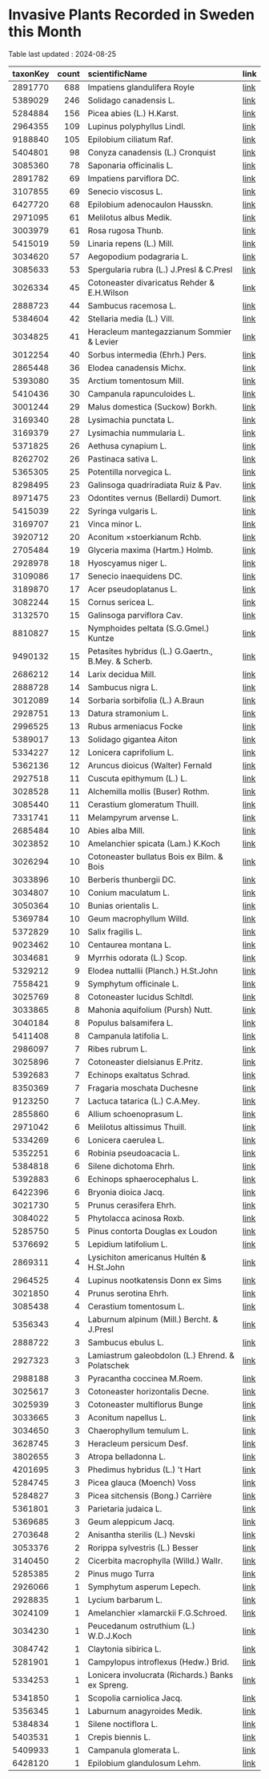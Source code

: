 
# Invasive Plants Recorded in Sweden this Month

Table last updated : 2024-08-25






|taxonKey | count|scientificName                                      |link |
|:--------|-----:|:---------------------------------------------------|:----|
|2891770  |   688|Impatiens glandulifera Royle                        |[link](https://www.gbif.org/occurrence/search?country=SE&month=8&taxon_key=2891770&year=2024)|
|5389029  |   246|Solidago canadensis L.                              |[link](https://www.gbif.org/occurrence/search?country=SE&month=8&taxon_key=5389029&year=2024)|
|5284884  |   156|Picea abies (L.) H.Karst.                           |[link](https://www.gbif.org/occurrence/search?country=SE&month=8&taxon_key=5284884&year=2024)|
|2964355  |   109|Lupinus polyphyllus Lindl.                          |[link](https://www.gbif.org/occurrence/search?country=SE&month=8&taxon_key=2964355&year=2024)|
|9188840  |   105|Epilobium ciliatum Raf.                             |[link](https://www.gbif.org/occurrence/search?country=SE&month=8&taxon_key=9188840&year=2024)|
|5404801  |    98|Conyza canadensis (L.) Cronquist                    |[link](https://www.gbif.org/occurrence/search?country=SE&month=8&taxon_key=5404801&year=2024)|
|3085360  |    78|Saponaria officinalis L.                            |[link](https://www.gbif.org/occurrence/search?country=SE&month=8&taxon_key=3085360&year=2024)|
|2891782  |    69|Impatiens parviflora DC.                            |[link](https://www.gbif.org/occurrence/search?country=SE&month=8&taxon_key=2891782&year=2024)|
|3107855  |    69|Senecio viscosus L.                                 |[link](https://www.gbif.org/occurrence/search?country=SE&month=8&taxon_key=3107855&year=2024)|
|6427720  |    68|Epilobium adenocaulon Hausskn.                      |[link](https://www.gbif.org/occurrence/search?country=SE&month=8&taxon_key=6427720&year=2024)|
|2971095  |    61|Melilotus albus Medik.                              |[link](https://www.gbif.org/occurrence/search?country=SE&month=8&taxon_key=2971095&year=2024)|
|3003979  |    61|Rosa rugosa Thunb.                                  |[link](https://www.gbif.org/occurrence/search?country=SE&month=8&taxon_key=3003979&year=2024)|
|5415019  |    59|Linaria repens (L.) Mill.                           |[link](https://www.gbif.org/occurrence/search?country=SE&month=8&taxon_key=5415019&year=2024)|
|3034620  |    57|Aegopodium podagraria L.                            |[link](https://www.gbif.org/occurrence/search?country=SE&month=8&taxon_key=3034620&year=2024)|
|3085633  |    53|Spergularia rubra (L.) J.Presl & C.Presl            |[link](https://www.gbif.org/occurrence/search?country=SE&month=8&taxon_key=3085633&year=2024)|
|3026334  |    45|Cotoneaster divaricatus Rehder & E.H.Wilson         |[link](https://www.gbif.org/occurrence/search?country=SE&month=8&taxon_key=3026334&year=2024)|
|2888723  |    44|Sambucus racemosa L.                                |[link](https://www.gbif.org/occurrence/search?country=SE&month=8&taxon_key=2888723&year=2024)|
|5384604  |    42|Stellaria media (L.) Vill.                          |[link](https://www.gbif.org/occurrence/search?country=SE&month=8&taxon_key=5384604&year=2024)|
|3034825  |    41|Heracleum mantegazzianum Sommier & Levier           |[link](https://www.gbif.org/occurrence/search?country=SE&month=8&taxon_key=3034825&year=2024)|
|3012254  |    40|Sorbus intermedia (Ehrh.) Pers.                     |[link](https://www.gbif.org/occurrence/search?country=SE&month=8&taxon_key=3012254&year=2024)|
|2865448  |    36|Elodea canadensis Michx.                            |[link](https://www.gbif.org/occurrence/search?country=SE&month=8&taxon_key=2865448&year=2024)|
|5393080  |    35|Arctium tomentosum Mill.                            |[link](https://www.gbif.org/occurrence/search?country=SE&month=8&taxon_key=5393080&year=2024)|
|5410436  |    30|Campanula rapunculoides L.                          |[link](https://www.gbif.org/occurrence/search?country=SE&month=8&taxon_key=5410436&year=2024)|
|3001244  |    29|Malus domestica (Suckow) Borkh.                     |[link](https://www.gbif.org/occurrence/search?country=SE&month=8&taxon_key=3001244&year=2024)|
|3169340  |    28|Lysimachia punctata L.                              |[link](https://www.gbif.org/occurrence/search?country=SE&month=8&taxon_key=3169340&year=2024)|
|3169379  |    27|Lysimachia nummularia L.                            |[link](https://www.gbif.org/occurrence/search?country=SE&month=8&taxon_key=3169379&year=2024)|
|5371825  |    26|Aethusa cynapium L.                                 |[link](https://www.gbif.org/occurrence/search?country=SE&month=8&taxon_key=5371825&year=2024)|
|8262702  |    26|Pastinaca sativa L.                                 |[link](https://www.gbif.org/occurrence/search?country=SE&month=8&taxon_key=8262702&year=2024)|
|5365305  |    25|Potentilla norvegica L.                             |[link](https://www.gbif.org/occurrence/search?country=SE&month=8&taxon_key=5365305&year=2024)|
|8298495  |    23|Galinsoga quadriradiata Ruiz & Pav.                 |[link](https://www.gbif.org/occurrence/search?country=SE&month=8&taxon_key=8298495&year=2024)|
|8971475  |    23|Odontites vernus (Bellardi) Dumort.                 |[link](https://www.gbif.org/occurrence/search?country=SE&month=8&taxon_key=8971475&year=2024)|
|5415039  |    22|Syringa vulgaris L.                                 |[link](https://www.gbif.org/occurrence/search?country=SE&month=8&taxon_key=5415039&year=2024)|
|3169707  |    21|Vinca minor L.                                      |[link](https://www.gbif.org/occurrence/search?country=SE&month=8&taxon_key=3169707&year=2024)|
|3920712  |    20|Aconitum ×stoerkianum Rchb.                         |[link](https://www.gbif.org/occurrence/search?country=SE&month=8&taxon_key=3920712&year=2024)|
|2705484  |    19|Glyceria maxima (Hartm.) Holmb.                     |[link](https://www.gbif.org/occurrence/search?country=SE&month=8&taxon_key=2705484&year=2024)|
|2928978  |    18|Hyoscyamus niger L.                                 |[link](https://www.gbif.org/occurrence/search?country=SE&month=8&taxon_key=2928978&year=2024)|
|3109086  |    17|Senecio inaequidens DC.                             |[link](https://www.gbif.org/occurrence/search?country=SE&month=8&taxon_key=3109086&year=2024)|
|3189870  |    17|Acer pseudoplatanus L.                              |[link](https://www.gbif.org/occurrence/search?country=SE&month=8&taxon_key=3189870&year=2024)|
|3082244  |    15|Cornus sericea L.                                   |[link](https://www.gbif.org/occurrence/search?country=SE&month=8&taxon_key=3082244&year=2024)|
|3132570  |    15|Galinsoga parviflora Cav.                           |[link](https://www.gbif.org/occurrence/search?country=SE&month=8&taxon_key=3132570&year=2024)|
|8810827  |    15|Nymphoides peltata (S.G.Gmel.) Kuntze               |[link](https://www.gbif.org/occurrence/search?country=SE&month=8&taxon_key=8810827&year=2024)|
|9490132  |    15|Petasites hybridus (L.) G.Gaertn., B.Mey. & Scherb. |[link](https://www.gbif.org/occurrence/search?country=SE&month=8&taxon_key=9490132&year=2024)|
|2686212  |    14|Larix decidua Mill.                                 |[link](https://www.gbif.org/occurrence/search?country=SE&month=8&taxon_key=2686212&year=2024)|
|2888728  |    14|Sambucus nigra L.                                   |[link](https://www.gbif.org/occurrence/search?country=SE&month=8&taxon_key=2888728&year=2024)|
|3012089  |    14|Sorbaria sorbifolia (L.) A.Braun                    |[link](https://www.gbif.org/occurrence/search?country=SE&month=8&taxon_key=3012089&year=2024)|
|2928751  |    13|Datura stramonium L.                                |[link](https://www.gbif.org/occurrence/search?country=SE&month=8&taxon_key=2928751&year=2024)|
|2996525  |    13|Rubus armeniacus Focke                              |[link](https://www.gbif.org/occurrence/search?country=SE&month=8&taxon_key=2996525&year=2024)|
|5389017  |    13|Solidago gigantea Aiton                             |[link](https://www.gbif.org/occurrence/search?country=SE&month=8&taxon_key=5389017&year=2024)|
|5334227  |    12|Lonicera caprifolium L.                             |[link](https://www.gbif.org/occurrence/search?country=SE&month=8&taxon_key=5334227&year=2024)|
|5362136  |    12|Aruncus dioicus (Walter) Fernald                    |[link](https://www.gbif.org/occurrence/search?country=SE&month=8&taxon_key=5362136&year=2024)|
|2927518  |    11|Cuscuta epithymum (L.) L.                           |[link](https://www.gbif.org/occurrence/search?country=SE&month=8&taxon_key=2927518&year=2024)|
|3028528  |    11|Alchemilla mollis (Buser) Rothm.                    |[link](https://www.gbif.org/occurrence/search?country=SE&month=8&taxon_key=3028528&year=2024)|
|3085440  |    11|Cerastium glomeratum Thuill.                        |[link](https://www.gbif.org/occurrence/search?country=SE&month=8&taxon_key=3085440&year=2024)|
|7331741  |    11|Melampyrum arvense L.                               |[link](https://www.gbif.org/occurrence/search?country=SE&month=8&taxon_key=7331741&year=2024)|
|2685484  |    10|Abies alba Mill.                                    |[link](https://www.gbif.org/occurrence/search?country=SE&month=8&taxon_key=2685484&year=2024)|
|3023852  |    10|Amelanchier spicata (Lam.) K.Koch                   |[link](https://www.gbif.org/occurrence/search?country=SE&month=8&taxon_key=3023852&year=2024)|
|3026294  |    10|Cotoneaster bullatus Bois ex Bilm. & Bois           |[link](https://www.gbif.org/occurrence/search?country=SE&month=8&taxon_key=3026294&year=2024)|
|3033896  |    10|Berberis thunbergii DC.                             |[link](https://www.gbif.org/occurrence/search?country=SE&month=8&taxon_key=3033896&year=2024)|
|3034807  |    10|Conium maculatum L.                                 |[link](https://www.gbif.org/occurrence/search?country=SE&month=8&taxon_key=3034807&year=2024)|
|3050364  |    10|Bunias orientalis L.                                |[link](https://www.gbif.org/occurrence/search?country=SE&month=8&taxon_key=3050364&year=2024)|
|5369784  |    10|Geum macrophyllum Willd.                            |[link](https://www.gbif.org/occurrence/search?country=SE&month=8&taxon_key=5369784&year=2024)|
|5372829  |    10|Salix fragilis L.                                   |[link](https://www.gbif.org/occurrence/search?country=SE&month=8&taxon_key=5372829&year=2024)|
|9023462  |    10|Centaurea montana L.                                |[link](https://www.gbif.org/occurrence/search?country=SE&month=8&taxon_key=9023462&year=2024)|
|3034681  |     9|Myrrhis odorata (L.) Scop.                          |[link](https://www.gbif.org/occurrence/search?country=SE&month=8&taxon_key=3034681&year=2024)|
|5329212  |     9|Elodea nuttallii (Planch.) H.St.John                |[link](https://www.gbif.org/occurrence/search?country=SE&month=8&taxon_key=5329212&year=2024)|
|7558421  |     9|Symphytum officinale L.                             |[link](https://www.gbif.org/occurrence/search?country=SE&month=8&taxon_key=7558421&year=2024)|
|3025769  |     8|Cotoneaster lucidus Schltdl.                        |[link](https://www.gbif.org/occurrence/search?country=SE&month=8&taxon_key=3025769&year=2024)|
|3033865  |     8|Mahonia aquifolium (Pursh) Nutt.                    |[link](https://www.gbif.org/occurrence/search?country=SE&month=8&taxon_key=3033865&year=2024)|
|3040184  |     8|Populus balsamifera L.                              |[link](https://www.gbif.org/occurrence/search?country=SE&month=8&taxon_key=3040184&year=2024)|
|5411408  |     8|Campanula latifolia L.                              |[link](https://www.gbif.org/occurrence/search?country=SE&month=8&taxon_key=5411408&year=2024)|
|2986097  |     7|Ribes rubrum L.                                     |[link](https://www.gbif.org/occurrence/search?country=SE&month=8&taxon_key=2986097&year=2024)|
|3025896  |     7|Cotoneaster dielsianus E.Pritz.                     |[link](https://www.gbif.org/occurrence/search?country=SE&month=8&taxon_key=3025896&year=2024)|
|5392683  |     7|Echinops exaltatus Schrad.                          |[link](https://www.gbif.org/occurrence/search?country=SE&month=8&taxon_key=5392683&year=2024)|
|8350369  |     7|Fragaria moschata Duchesne                          |[link](https://www.gbif.org/occurrence/search?country=SE&month=8&taxon_key=8350369&year=2024)|
|9123250  |     7|Lactuca tatarica (L.) C.A.Mey.                      |[link](https://www.gbif.org/occurrence/search?country=SE&month=8&taxon_key=9123250&year=2024)|
|2855860  |     6|Allium schoenoprasum L.                             |[link](https://www.gbif.org/occurrence/search?country=SE&month=8&taxon_key=2855860&year=2024)|
|2971042  |     6|Melilotus altissimus Thuill.                        |[link](https://www.gbif.org/occurrence/search?country=SE&month=8&taxon_key=2971042&year=2024)|
|5334269  |     6|Lonicera caerulea L.                                |[link](https://www.gbif.org/occurrence/search?country=SE&month=8&taxon_key=5334269&year=2024)|
|5352251  |     6|Robinia pseudoacacia L.                             |[link](https://www.gbif.org/occurrence/search?country=SE&month=8&taxon_key=5352251&year=2024)|
|5384818  |     6|Silene dichotoma Ehrh.                              |[link](https://www.gbif.org/occurrence/search?country=SE&month=8&taxon_key=5384818&year=2024)|
|5392883  |     6|Echinops sphaerocephalus L.                         |[link](https://www.gbif.org/occurrence/search?country=SE&month=8&taxon_key=5392883&year=2024)|
|6422396  |     6|Bryonia dioica Jacq.                                |[link](https://www.gbif.org/occurrence/search?country=SE&month=8&taxon_key=6422396&year=2024)|
|3021730  |     5|Prunus cerasifera Ehrh.                             |[link](https://www.gbif.org/occurrence/search?country=SE&month=8&taxon_key=3021730&year=2024)|
|3084022  |     5|Phytolacca acinosa Roxb.                            |[link](https://www.gbif.org/occurrence/search?country=SE&month=8&taxon_key=3084022&year=2024)|
|5285750  |     5|Pinus contorta Douglas ex Loudon                    |[link](https://www.gbif.org/occurrence/search?country=SE&month=8&taxon_key=5285750&year=2024)|
|5376692  |     5|Lepidium latifolium L.                              |[link](https://www.gbif.org/occurrence/search?country=SE&month=8&taxon_key=5376692&year=2024)|
|2869311  |     4|Lysichiton americanus Hultén & H.St.John            |[link](https://www.gbif.org/occurrence/search?country=SE&month=8&taxon_key=2869311&year=2024)|
|2964525  |     4|Lupinus nootkatensis Donn ex Sims                   |[link](https://www.gbif.org/occurrence/search?country=SE&month=8&taxon_key=2964525&year=2024)|
|3021850  |     4|Prunus serotina Ehrh.                               |[link](https://www.gbif.org/occurrence/search?country=SE&month=8&taxon_key=3021850&year=2024)|
|3085438  |     4|Cerastium tomentosum L.                             |[link](https://www.gbif.org/occurrence/search?country=SE&month=8&taxon_key=3085438&year=2024)|
|5356343  |     4|Laburnum alpinum (Mill.) Bercht. & J.Presl          |[link](https://www.gbif.org/occurrence/search?country=SE&month=8&taxon_key=5356343&year=2024)|
|2888722  |     3|Sambucus ebulus L.                                  |[link](https://www.gbif.org/occurrence/search?country=SE&month=8&taxon_key=2888722&year=2024)|
|2927323  |     3|Lamiastrum galeobdolon (L.) Ehrend. & Polatschek    |[link](https://www.gbif.org/occurrence/search?country=SE&month=8&taxon_key=2927323&year=2024)|
|2988188  |     3|Pyracantha coccinea M.Roem.                         |[link](https://www.gbif.org/occurrence/search?country=SE&month=8&taxon_key=2988188&year=2024)|
|3025617  |     3|Cotoneaster horizontalis Decne.                     |[link](https://www.gbif.org/occurrence/search?country=SE&month=8&taxon_key=3025617&year=2024)|
|3025939  |     3|Cotoneaster multiflorus Bunge                       |[link](https://www.gbif.org/occurrence/search?country=SE&month=8&taxon_key=3025939&year=2024)|
|3033665  |     3|Aconitum napellus L.                                |[link](https://www.gbif.org/occurrence/search?country=SE&month=8&taxon_key=3033665&year=2024)|
|3034650  |     3|Chaerophyllum temulum L.                            |[link](https://www.gbif.org/occurrence/search?country=SE&month=8&taxon_key=3034650&year=2024)|
|3628745  |     3|Heracleum persicum Desf.                            |[link](https://www.gbif.org/occurrence/search?country=SE&month=8&taxon_key=3628745&year=2024)|
|3802655  |     3|Atropa belladonna L.                                |[link](https://www.gbif.org/occurrence/search?country=SE&month=8&taxon_key=3802655&year=2024)|
|4201695  |     3|Phedimus hybridus (L.) 't Hart                      |[link](https://www.gbif.org/occurrence/search?country=SE&month=8&taxon_key=4201695&year=2024)|
|5284745  |     3|Picea glauca (Moench) Voss                          |[link](https://www.gbif.org/occurrence/search?country=SE&month=8&taxon_key=5284745&year=2024)|
|5284827  |     3|Picea sitchensis (Bong.) Carrière                   |[link](https://www.gbif.org/occurrence/search?country=SE&month=8&taxon_key=5284827&year=2024)|
|5361801  |     3|Parietaria judaica L.                               |[link](https://www.gbif.org/occurrence/search?country=SE&month=8&taxon_key=5361801&year=2024)|
|5369685  |     3|Geum aleppicum Jacq.                                |[link](https://www.gbif.org/occurrence/search?country=SE&month=8&taxon_key=5369685&year=2024)|
|2703648  |     2|Anisantha sterilis (L.) Nevski                      |[link](https://www.gbif.org/occurrence/search?country=SE&month=8&taxon_key=2703648&year=2024)|
|3053376  |     2|Rorippa sylvestris (L.) Besser                      |[link](https://www.gbif.org/occurrence/search?country=SE&month=8&taxon_key=3053376&year=2024)|
|3140450  |     2|Cicerbita macrophylla (Willd.) Wallr.               |[link](https://www.gbif.org/occurrence/search?country=SE&month=8&taxon_key=3140450&year=2024)|
|5285385  |     2|Pinus mugo Turra                                    |[link](https://www.gbif.org/occurrence/search?country=SE&month=8&taxon_key=5285385&year=2024)|
|2926066  |     1|Symphytum asperum Lepech.                           |[link](https://www.gbif.org/occurrence/search?country=SE&month=8&taxon_key=2926066&year=2024)|
|2928835  |     1|Lycium barbarum L.                                  |[link](https://www.gbif.org/occurrence/search?country=SE&month=8&taxon_key=2928835&year=2024)|
|3024109  |     1|Amelanchier ×lamarckii F.G.Schroed.                 |[link](https://www.gbif.org/occurrence/search?country=SE&month=8&taxon_key=3024109&year=2024)|
|3034230  |     1|Peucedanum ostruthium (L.) W.D.J.Koch               |[link](https://www.gbif.org/occurrence/search?country=SE&month=8&taxon_key=3034230&year=2024)|
|3084742  |     1|Claytonia sibirica L.                               |[link](https://www.gbif.org/occurrence/search?country=SE&month=8&taxon_key=3084742&year=2024)|
|5281901  |     1|Campylopus introflexus (Hedw.) Brid.                |[link](https://www.gbif.org/occurrence/search?country=SE&month=8&taxon_key=5281901&year=2024)|
|5334253  |     1|Lonicera involucrata (Richards.) Banks ex Spreng.   |[link](https://www.gbif.org/occurrence/search?country=SE&month=8&taxon_key=5334253&year=2024)|
|5341850  |     1|Scopolia carniolica Jacq.                           |[link](https://www.gbif.org/occurrence/search?country=SE&month=8&taxon_key=5341850&year=2024)|
|5356345  |     1|Laburnum anagyroides Medik.                         |[link](https://www.gbif.org/occurrence/search?country=SE&month=8&taxon_key=5356345&year=2024)|
|5384834  |     1|Silene noctiflora L.                                |[link](https://www.gbif.org/occurrence/search?country=SE&month=8&taxon_key=5384834&year=2024)|
|5403531  |     1|Crepis biennis L.                                   |[link](https://www.gbif.org/occurrence/search?country=SE&month=8&taxon_key=5403531&year=2024)|
|5409933  |     1|Campanula glomerata L.                              |[link](https://www.gbif.org/occurrence/search?country=SE&month=8&taxon_key=5409933&year=2024)|
|6428120  |     1|Epilobium glandulosum Lehm.                         |[link](https://www.gbif.org/occurrence/search?country=SE&month=8&taxon_key=6428120&year=2024)|


